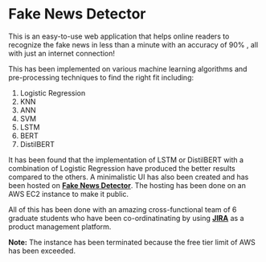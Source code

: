 # Fake News Detector

This is an easy-to-use web application that helps online readers to  recognize the fake news in less than a minute with an accuracy of 90% , all with just an internet connection!

This has been implemented on various machine learning algorithms and pre-processing techniques to find the right fit including:
1) Logistic Regression
2) KNN
3) ANN
4) SVM
5) LSTM
6) BERT 
7) DistilBERT

It has been found that the implementation of LSTM or DistilBERT with a combination of Logistic Regression have produced the better results compared to the others. A minimalistic UI has also been created and has been hosted on [**Fake News Detector**](http://3.23.59.214/). The hosting has been done on an AWS EC2 instance to make it public.

All of this has been done with an amazing cross-functional team of 6 graduate students who have been co-ordinatinating by using [**JIRA**](https://sirishanookala.atlassian.net/jira/software/projects/FND) as a product management platform. 

**Note:** The instance has been terminated because the free tier limit of AWS has been exceeded.